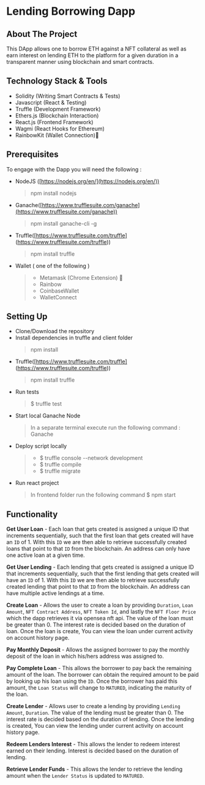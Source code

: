 # Lending Borrowing Dapp

## About The Project
This DApp allows one to borrow ETH against a NFT collateral as well as earn interest on lending ETH to the platform for a given duration in a transparent manner using blockchain and smart contracts.


## Technology Stack & Tools
  - Solidity (Writing Smart Contracts & Tests)
- Javascript (React & Testing)
- Truffle (Development Framework)
- Ethers.js (Blockchain Interaction)
- React.js (Frontend Framework)
- Wagmi (React Hooks for Ethereum) 
- RainbowKit (Wallet Connection)🌈
         
## Prerequisites 
To engage with the Dapp you will need the following :

* NodeJS ([https://nodejs.org/en/](https://nodejs.org/en/))
	> npm install nodejs
* Ganache([https://www.trufflesuite.com/ganache](https://www.trufflesuite.com/ganache))
	>npm install ganache-cli -g
* Truffle([https://www.trufflesuite.com/truffle] (https://www.trufflesuite.com/truffle))
	> npm install truffle
* Wallet ( one of the following )
	> * Metamask (Chrome Extension) 🦊
  > * Rainbow
  > * CoinbaseWallet
  > * WalletConnect
  

## Setting Up

* Clone/Download the repository
* Install dependencies in truffle and client folder
	>npm install
* Truffle([https://www.trufflesuite.com/truffle] (https://www.trufflesuite.com/truffle))
	> npm install truffle
* Run tests
  > $ truffle test
* Start local Ganache Node
	> In a separate terminal execute run the following command : Ganache
* Deploy script locally
   > * $ truffle console --network development
   > * $ truffle compile
   > * $ truffle migrate
* Run react project
	>  In frontend folder run the following command
  > $ npm start
      
      
 ## Functionality

**Get User Loan** - Each loan that gets created is assigned a unique ID that increments sequentially, such that the first loan that gets created will have an `ID` of 1. With this `ID` we are then able to retrieve successfully created loans that point to that `ID` from the blockchain. An address can only have one active loan at a given time.

**Get User Lending** - Each lending that gets created is assigned a unique ID that increments sequentially, such that the first lending that gets created will have an `ID` of 1. With this `ID` we are then able to retrieve successfully created lending that point to that `ID` from the blockchain. An address can have multiple active lendings at a time.

**Create Loan** - Allows the user to create a loan by providing `Duration`, `Loan Amount`, `NFT Contract Address`, `NFT Token Id`, and lastly the `NFT Floor Price` which the dapp retrieves it via opensea nft api. The value of the loan must be greater than 0. The interest rate is decided based on the duration of loan. Once the loan is create, You can view the loan under current activity on account history page.

**Pay Monthly Deposit** - Allows the assigned borrower to pay the monthly deposit of the loan in which his/hers address was assigned to. 

**Pay Complete Loan** - This allows the borrower to pay back the remaining amount of the loan. The borrower can obtain the required amount to be paid by looking up his loan using the `ID`. Once the borrower has paid this amount, the `Loan Status` will change to `MATURED`, indicating the maturity of the loan.

**Create Lender** - Allows user to create a lending by providing `Lending Amount`, `Duration`. The value of the lending must be greater than 0. The interest rate is decided based on the duration of lending. Once the lending is created, You can view the lending under current activity on account history page.

**Redeem Lenders Interest** - This allows the lender to redeem interest earned on their lending. Interest is decided based on the duration of lending.

**Retrieve Lender Funds** - This allows the lender to retrieve the lending amount when the `Lender Status` is updated to `MATURED`.


      
  
  
 

  







